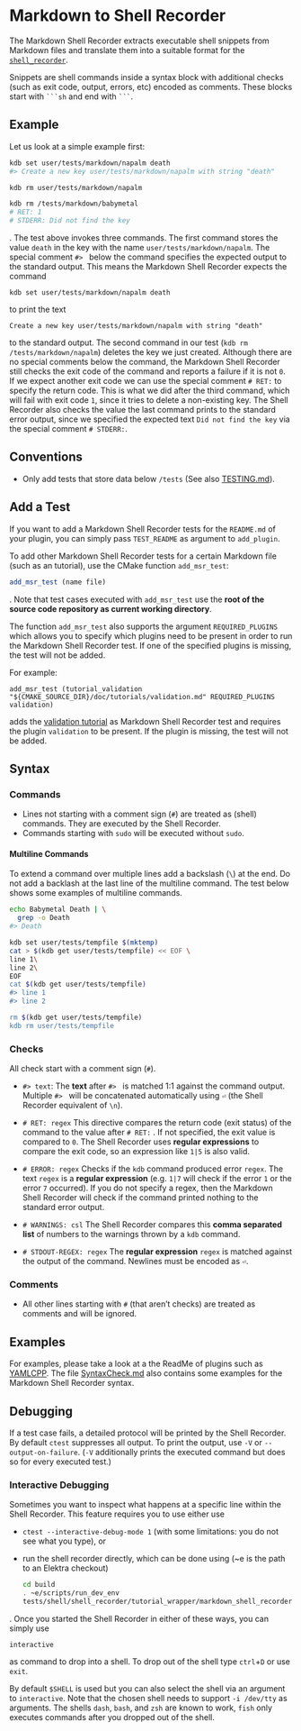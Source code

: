 # Markdown to Shell Recorder

The Markdown Shell Recorder extracts executable shell snippets from Markdown files and translate them into a suitable format for the [`shell_recorder`](../shell_recorder/README.md).

Snippets are shell commands inside a syntax block with additional checks (such as exit code, output, errors, etc) encoded as comments. These blocks start with ```` ```sh ````  and end with ```` ``` ````.

## Example

Let us look at a simple example first:

```sh
kdb set user/tests/markdown/napalm death
#> Create a new key user/tests/markdown/napalm with string "death"

kdb rm user/tests/markdown/napalm

kdb rm /tests/markdown/babymetal
# RET: 1
# STDERR: Did not find the key
```

. The test above invokes three commands. The first command stores the value `death` in the key with the name
`user/tests/markdown/napalm`. The special comment `#> ` below the command specifies the expected output to the standard
output. This means the Markdown Shell Recorder expects the command

```
kdb set user/tests/markdown/napalm death
```

to print the text

```
Create a new key user/tests/markdown/napalm with string "death"
```

to the standard output. The second command in our test (`kdb rm /tests/markdown/napalm`) deletes the key we just created. Although there
are no special comments below the command, the Markdown Shell Recorder still checks the exit code of the command and reports a failure if
it is not `0`. If we expect another exit code we can use the special comment `# RET:` to specify the return code. This is what we did after
the third command, which will fail with exit code `1`, since it tries to delete a non-existing key. The Shell Recorder also checks the
value the last command prints to the standard error output, since we specified the expected text `Did not find the key` via the special
comment `# STDERR:`.

## Conventions

- Only add tests that store data below `/tests` (See also [TESTING.md](/doc/TESTING.md)).

## Add a Test

If you want to add a Markdown Shell Recorder tests for the `README.md` of your plugin, you can simply pass
`TEST_README` as argument to `add_plugin`.

To add other Markdown Shell Recorder tests for a certain Markdown file (such as an tutorial), use the CMake function `add_msr_test`:

```cmake
add_msr_test (name file)
```

. Note that test cases executed with `add_msr_test` use the **root of the source code repository as current working directory**.

The function `add_msr_test` also supports the argument `REQUIRED_PLUGINS` which allows you to specify which plugins need to be present in
order to run the Markdown Shell Recorder test.
If one of the specified plugins is missing, the test will not be added.

For example:

```
add_msr_test (tutorial_validation "${CMAKE_SOURCE_DIR}/doc/tutorials/validation.md" REQUIRED_PLUGINS validation)
```

adds the [validation tutorial](/doc/tutorials/validation.md) as Markdown Shell Recorder test and requires the plugin `validation` to be present.
If the plugin is missing, the test will not be added.

## Syntax

### Commands

- Lines not starting with a comment sign (`#`) are treated as (shell) commands. They are  executed by the Shell Recorder.
- Commands starting with `sudo` will be executed without `sudo`.

#### Multiline Commands

To extend a command over multiple lines add a backslash (`\`) at the end. Do not add a backlash at the last line of the multiline command.
The test below shows some examples of multiline commands.

```sh
echo Babymetal Death | \
  grep -o Death
#> Death

kdb set user/tests/tempfile $(mktemp)
cat > $(kdb get user/tests/tempfile) << EOF \
line 1\
line 2\
EOF
cat $(kdb get user/tests/tempfile)
#> line 1
#> line 2

rm $(kdb get user/tests/tempfile)
kdb rm user/tests/tempfile
```

### Checks

All check start with a comment sign (`#`).

- `#> text`: The **text** after `#> ` is matched 1:1 against the command output. Multiple `#> ` will be concatenated automatically using `⏎` (the Shell Recorder equivalent of `\n`).

- `# RET: regex` This directive compares the return code (exit status) of the command to the value after `# RET:` . If not specified, the exit value is compared to `0`. The Shell Recorder uses **regular expressions** to compare the exit code, so an expression like `1|5` is also valid.

- `# ERROR: regex` Checks if the `kdb` command produced error `regex`. The text `regex` is a **regular expression** (e.g. `1|7` will check if the error `1` or the error `7` occurred).
   If you do not specify a regex, then the Markdown Shell Recorder will check if the command printed nothing to the standard error output.

- `# WARNINGS: csl` The Shell Recorder compares this **comma separated list** of numbers to the warnings thrown by a `kdb` command.

- `# STDOUT-REGEX: regex` The **regular expression** `regex` is matched against the output of the command. Newlines must be encoded as `⏎`.

### Comments

- All other lines starting with `#` (that aren’t checks) are treated as comments and will be ignored.

## Examples

For examples, please take a look at a the ReadMe of plugins such as [YAMLCPP](/src/plugins/yamlcpp/README). The file [SyntaxCheck.md](SyntaxCheck.md) also contains some examples for the Markdown Shell Recorder syntax.

## Debugging

If a test case fails, a detailed protocol will be printed by the Shell Recorder.
By default `ctest` suppresses all output.
To print the output, use `-V` or `--output-on-failure`.
(`-V` additionally prints the executed command but does so for every executed test.)

### Interactive Debugging

Sometimes you want to inspect what happens at a specific line within the Shell Recorder.
This feature requires you to use either use

- `ctest --interactive-debug-mode 1` (with some limitations: you do not see what you type), or
- run the shell recorder directly, which can be done using (~e is the path to an Elektra checkout)

  ```bash
  cd build
  . ~e/scripts/run_dev_env
  tests/shell/shell_recorder/tutorial_wrapper/markdown_shell_recorder.sh path/to/file.md
  ```

. Once you started the Shell Recorder in either of these ways, you can simply use

```
interactive
```

as command to drop into a shell.
To drop out of the shell type `ctrl`+`D` or use `exit`.

By default `$SHELL` is used but you can also select the shell via an argument to `interactive`.
Note that the chosen shell needs to support `-i /dev/tty` as arguments.
The shells `dash`, `bash`, and `zsh` are known to work, `fish` only executes commands
after you dropped out of the shell.
